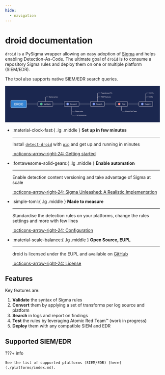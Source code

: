 ```yaml
---
hide:
  - navigation
---
```


# droid documentation

`droid` is a PySigma wrapper allowing an easy adoption of [Sigma](https://sigmahq.io/) and helps enabling Detection-As-Code. The ultimate goal of `droid` is to consume a repository Sigma rules and deploy them on one or multiple platform (SIEM/EDR).

The tool also supports native SIEM/EDR search queries.

![droid workflow](./resources/droid_workflow.png)

<div class="grid cards" markdown>

-   :material-clock-fast:{ .lg .middle } __Set up in few minutes__

    ---

    Install [`detect-droid`](/droid-docs/getting-started/#installation) with [`pip`](https://pypi.org/project/detect-droid/) and get up
    and running in minutes

    [:octicons-arrow-right-24: Getting started](./getting-started.md)

-   :fontawesome-solid-gears:{ .lg .middle } __Enable automation__

    ---

    Enable detection content versioning and take advantage of Sigma at scale

    [:octicons-arrow-right-24: Sigma Unleashed: A Realistic Implementation](https://www.first.org/resources/papers/conf2024/1315-1350-Sigma-Unleashed-Mathieu-Le-Cleach.pdf)

-   :simple-toml:{ .lg .middle } __Made to measure__

    ---

    Standardise the detection rules on your platforms, change the rules settings and more with few lines

    [:octicons-arrow-right-24: Configuration](/droid-docs/configuration/)

-   :material-scale-balance:{ .lg .middle } __Open Source, EUPL__

    ---

    droid is licensed under the EUPL and available on [GitHub](https://github.com/certeu/droid)

    [:octicons-arrow-right-24: License](https://github.com/certeu/droid/blob/main/LICENSE)

</div>

## Features

Key features are:

1. **Validate** the syntax of Sigma rules
2. **Convert** them by applying a set of transforms per log source and platform
3. **Search** in logs and report on findings
4. **Test** the rules by leveraging Atomic Red Team™ (work in progress)
5. **Deploy** them with any compatible SIEM and EDR

[droid]: https://github.com/certeu/droid

## Supported SIEM/EDR


???+ info

    See the list of supported platforms (SIEM/EDR) [here](./platforms/index.md).